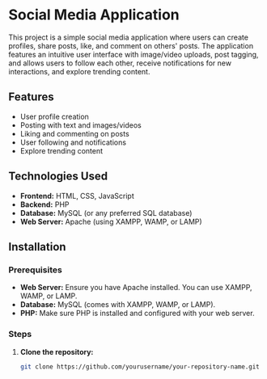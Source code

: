 # Social Media Application

This project is a simple social media application where users can create profiles, share posts, like, and comment on others' posts. The application features an intuitive user interface with image/video uploads, post tagging, and allows users to follow each other, receive notifications for new interactions, and explore trending content.

## Features

- User profile creation
- Posting with text and images/videos
- Liking and commenting on posts
- User following and notifications
- Explore trending content

## Technologies Used

- **Frontend:** HTML, CSS, JavaScript
- **Backend:** PHP
- **Database:** MySQL (or any preferred SQL database)
- **Web Server:** Apache (using XAMPP, WAMP, or LAMP)

## Installation

### Prerequisites

- **Web Server:** Ensure you have Apache installed. You can use XAMPP, WAMP, or LAMP.
- **Database:** MySQL (comes with XAMPP, WAMP, or LAMP).
- **PHP:** Make sure PHP is installed and configured with your web server.

### Steps

1. **Clone the repository:**
   ```bash
   git clone https://github.com/yourusername/your-repository-name.git
